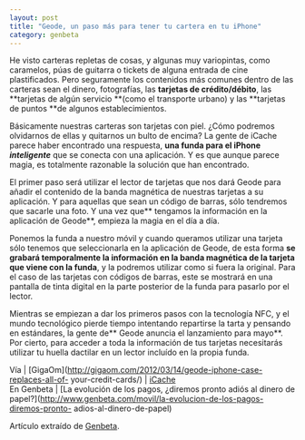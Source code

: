 ```yaml
---
layout: post
title: "Geode, un paso más para tener tu cartera en tu iPhone"
category: genbeta
---
```




He visto carteras repletas de cosas, y algunas muy variopintas, como
caramelos, púas de guitarra o tickets de alguna entrada de cine plastificados.
Pero seguramente los contenidos más comunes dentro de las carteras sean el
dinero, fotografías, las **tarjetas de crédito/débito**, las **tarjetas de
algún servicio **(como el transporte urbano) y las **tarjetas de puntos **de
algunos establecimientos.

Básicamente nuestras carteras son tarjetas con piel. ¿Cómo podremos olvidarnos
de ellas y quitarnos un bulto de encima? La gente de iCache parece haber
encontrado una respuesta, **una funda para el iPhone _inteligente_** que se
conecta con una aplicación. Y es que aunque parece magia, es totalmente
razonable la solución que han encontrado.  
  
El primer paso será utilizar el lector de tarjetas que nos dará Geode para
añadir el contenido de la banda magnética de nuestras tarjetas a su
aplicación. Y para aquellas que sean un código de barras, sólo tendremos que
sacarle una foto. Y una vez que** tengamos la información en la aplicación de
Geode**, empieza la magia en el día a día.

Ponemos la funda a nuestro móvil y cuando queramos utilizar una tarjeta sólo
tenemos que seleccionarla en la aplicación de Geode, de esta forma **se
grabará temporalmente la información en la banda magnética de la tarjeta que
viene con la funda**, y la podremos utilizar como si fuera la original. Para
el caso de las tarjetas con códigos de barras, este se mostrará en una
pantalla de tinta digital en la parte posterior de la funda para pasarlo por
el lector.

Mientras se empiezan a dar los primeros pasos con la tecnología NFC, y el
mundo tecnológico pierde tiempo intentando repartirse la tarta y pensando en
estándares, la gente de** Geode anuncia el lanzamiento para mayo**. Por
cierto, para acceder a toda la información de tus tarjetas necesitarás
utilizar tu huella dactilar en un lector incluído en la propia funda.

Vía | [GigaOm](http://gigaom.com/2012/03/14/geode-iphone-case-replaces-all-of-
your-credit-cards/) | [iCache](http://icache.com/)  
En Genbeta | [La evolución de los pagos, ¿diremos pronto adiós al dinero de
papel?](http://www.genbeta.com/movil/la-evolucion-de-los-pagos-diremos-pronto-
adios-al-dinero-de-papel)

Artículo extraído de [Genbeta](http://www.genbeta.com).